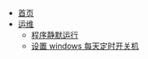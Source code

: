 <!-- _navbar.md -->

- [首页](/)
- [运维](Framework/OP/)
  - [程序静默运行](Framework/OP/程序静默运行)
  - [设置 windows 每天定时开关机](Framework/OP/设置windows每天定时开关机)
